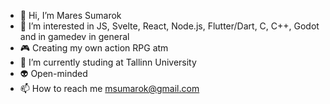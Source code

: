 - 👋 Hi, I’m Mares Sumarok
- 👀 I’m interested in JS, Svelte, React, Node.js, Flutter/Dart, C, C++, Godot and in gamedev in general 
- 🎮 Creating my own action RPG atm 
- 🌱 I’m currently studing at Tallinn University
- :alien: Open-minded
- 📫 How to reach me msumarok@gmail.com

<!---
Mares1492/Mares1492 is a ✨ special ✨ repository because its `README.md` (this file) appears on your GitHub profile.
You can click the Preview link to take a look at your changes.
--->
